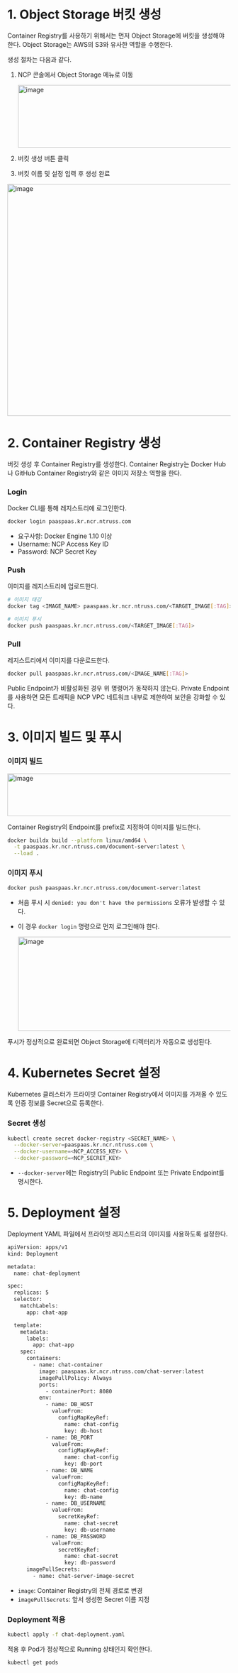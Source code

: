 # 1. Object Storage 버킷 생성

Container Registry를 사용하기 위해서는 먼저 Object Storage에 버킷을 생성해야 한다. Object Storage는 AWS의 S3와 유사한 역할을 수행한다.

생성 절차는 다음과 같다.

1. NCP 콘솔에서 Object Storage 메뉴로 이동
    
    <img width="539" height="141" alt="image" src="https://github.com/user-attachments/assets/d1105e01-47b5-4af4-87f1-4b383bd35af9" />
    
2. 버킷 생성 버튼 클릭
3. 버킷 이름 및 설정 입력 후 생성 완료

<img width="751" height="523" alt="image" src="https://github.com/user-attachments/assets/74f27946-50c1-48f8-85cb-57a0f1dda8b6" />

# 2. Container Registry 생성

버킷 생성 후 Container Registry를 생성한다. Container Registry는 Docker Hub나 GitHub Container Registry와 같은 이미지 저장소 역할을 한다.

### Login

Docker CLI를 통해 레지스트리에 로그인한다.

```bash
docker login paaspaas.kr.ncr.ntruss.com
```

- 요구사항: Docker Engine 1.10 이상
- Username: NCP Access Key ID
- Password: NCP Secret Key

### Push

이미지를 레지스트리에 업로드한다.

```bash
# 이미지 태깅
docker tag <IMAGE_NAME> paaspaas.kr.ncr.ntruss.com/<TARGET_IMAGE[:TAG]>

# 이미지 푸시
docker push paaspaas.kr.ncr.ntruss.com/<TARGET_IMAGE[:TAG]>
```

### Pull

레지스트리에서 이미지를 다운로드한다.

```bash
docker pull paaspaas.kr.ncr.ntruss.com/<IMAGE_NAME[:TAG]>
```

Public Endpoint가 비활성화된 경우 위 명령어가 동작하지 않는다. Private Endpoint를 사용하면 모든 트래픽을 NCP VPC 네트워크 내부로 제한하여 보안을 강화할 수 있다.

# 3. 이미지 빌드 및 푸시

### 이미지 빌드

<img width="727" height="96" alt="image" src="https://github.com/user-attachments/assets/be4012d4-5d2d-4b74-b85e-768bdeeeb60b" />

Container Registry의 Endpoint를 prefix로 지정하여 이미지를 빌드한다.

```bash
docker buildx build --platform linux/amd64 \
  -t paaspaas.kr.ncr.ntruss.com/document-server:latest \
  --load .
```

### 이미지 푸시

```bash
docker push paaspaas.kr.ncr.ntruss.com/document-server:latest
```

- 처음 푸시 시 `denied: you don't have the permissions` 오류가 발생할 수 있다.
- 이 경우 `docker login` 명령으로 먼저 로그인해야 한다.
    
    <img width="697" height="212" alt="image" src="https://github.com/user-attachments/assets/ed59a92e-e456-4914-b51d-19bc4066745d" />
    

푸시가 정상적으로 완료되면 Object Storage에 디렉터리가 자동으로 생성된다.

# 4. Kubernetes Secret 설정

Kubernetes 클러스터가 프라이빗 Container Registry에서 이미지를 가져올 수 있도록 인증 정보를 Secret으로 등록한다.

### Secret 생성

```bash
kubectl create secret docker-registry <SECRET_NAME> \
  --docker-server=paaspaas.kr.ncr.ntruss.com \
  --docker-username=<NCP_ACCESS_KEY> \
  --docker-password=<NCP_SECRET_KEY>
```

- `--docker-server`에는 Registry의 Public Endpoint 또는 Private Endpoint를 명시한다.

# 5. Deployment 설정

Deployment YAML 파일에서 프라이빗 레지스트리의 이미지를 사용하도록 설정한다.

```bash
apiVersion: apps/v1
kind: Deployment

metadata:
  name: chat-deployment

spec:
  replicas: 5
  selector:
    matchLabels:
      app: chat-app

  template:
    metadata:
      labels:
        app: chat-app
    spec:
      containers:
        - name: chat-container
          image: paaspaas.kr.ncr.ntruss.com/chat-server:latest
          imagePullPolicy: Always
          ports:
            - containerPort: 8080
          env:
            - name: DB_HOST
              valueFrom:
                configMapKeyRef:
                  name: chat-config
                  key: db-host
            - name: DB_PORT
              valueFrom:
                configMapKeyRef:
                  name: chat-config
                  key: db-port
            - name: DB_NAME
              valueFrom:
                configMapKeyRef:
                  name: chat-config
                  key: db-name
            - name: DB_USERNAME
              valueFrom:
                secretKeyRef:
                  name: chat-secret
                  key: db-username
            - name: DB_PASSWORD
              valueFrom:
                secretKeyRef:
                  name: chat-secret
                  key: db-password
      imagePullSecrets:
        - name: chat-server-image-secret
```

- `image`: Container Registry의 전체 경로로 변경
- `imagePullSecrets`: 앞서 생성한 Secret 이름 지정

### Deployment 적용

```bash
kubectl apply -f chat-deployment.yaml
```

적용 후 Pod가 정상적으로 Running 상태인지 확인한다.

```bash
kubectl get pods
```
